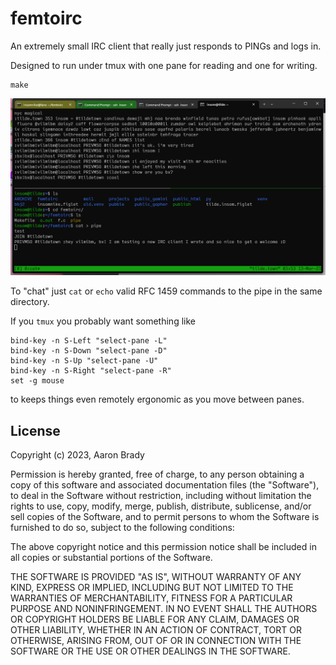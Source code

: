 femtoirc
========

An extremely small IRC client that really just responds to PINGs and logs in.

Designed to run under tmux with one pane for reading and one for writing.

```
make
```

![Screenshot](https://github.com/insom/femtoirc/blob/main/shot.png?raw=true)

To "chat" just `cat` or `echo` valid RFC 1459 commands to the pipe in the same directory.

If you `tmux` you probably want something like

```
bind-key -n S-Left "select-pane -L"
bind-key -n S-Down "select-pane -D"
bind-key -n S-Up "select-pane -U"
bind-key -n S-Right "select-pane -R"
set -g mouse
```

to keeps things even remotely ergonomic as you move between panes.

License
-------

Copyright (c) 2023, Aaron Brady

Permission is hereby granted, free of charge, to any person obtaining a copy
of this software and associated documentation files (the "Software"), to deal
in the Software without restriction, including without limitation the rights
to use, copy, modify, merge, publish, distribute, sublicense, and/or sell
copies of the Software, and to permit persons to whom the Software is
furnished to do so, subject to the following conditions:

The above copyright notice and this permission notice shall be included in
all copies or substantial portions of the Software.

THE SOFTWARE IS PROVIDED "AS IS", WITHOUT WARRANTY OF ANY KIND, EXPRESS OR
IMPLIED, INCLUDING BUT NOT LIMITED TO THE WARRANTIES OF MERCHANTABILITY,
FITNESS FOR A PARTICULAR PURPOSE AND NONINFRINGEMENT. IN NO EVENT SHALL THE
AUTHORS OR COPYRIGHT HOLDERS BE LIABLE FOR ANY CLAIM, DAMAGES OR OTHER
LIABILITY, WHETHER IN AN ACTION OF CONTRACT, TORT OR OTHERWISE, ARISING FROM,
OUT OF OR IN CONNECTION WITH THE SOFTWARE OR THE USE OR OTHER DEALINGS IN
THE SOFTWARE.
